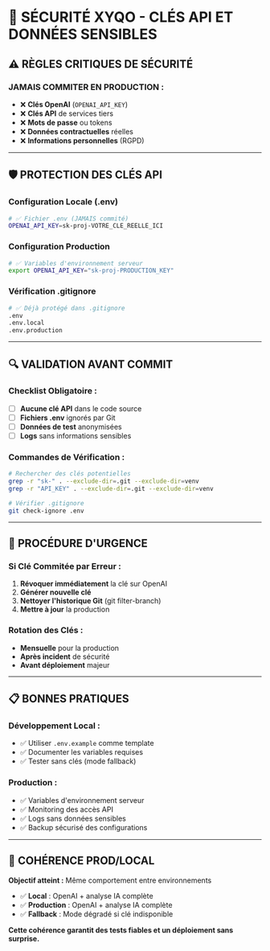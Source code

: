 # 🔐 SÉCURITÉ XYQO - CLÉS API ET DONNÉES SENSIBLES

## ⚠️ RÈGLES CRITIQUES DE SÉCURITÉ

### **JAMAIS COMMITER EN PRODUCTION :**
- ❌ **Clés OpenAI** (`OPENAI_API_KEY`)
- ❌ **Clés API** de services tiers
- ❌ **Mots de passe** ou tokens
- ❌ **Données contractuelles** réelles
- ❌ **Informations personnelles** (RGPD)

---

## 🛡️ PROTECTION DES CLÉS API

### **Configuration Locale (.env)**
```bash
# ✅ Fichier .env (JAMAIS commité)
OPENAI_API_KEY=sk-proj-VOTRE_CLE_REELLE_ICI
```

### **Configuration Production**
```bash
# ✅ Variables d'environnement serveur
export OPENAI_API_KEY="sk-proj-PRODUCTION_KEY"
```

### **Vérification .gitignore**
```bash
# ✅ Déjà protégé dans .gitignore
.env
.env.local
.env.production
```

---

## 🔍 VALIDATION AVANT COMMIT

### **Checklist Obligatoire :**
- [ ] **Aucune clé API** dans le code source
- [ ] **Fichiers .env** ignorés par Git
- [ ] **Données de test** anonymisées
- [ ] **Logs** sans informations sensibles

### **Commandes de Vérification :**
```bash
# Rechercher des clés potentielles
grep -r "sk-" . --exclude-dir=.git --exclude-dir=venv
grep -r "API_KEY" . --exclude-dir=.git --exclude-dir=venv

# Vérifier .gitignore
git check-ignore .env
```

---

## 🚨 PROCÉDURE D'URGENCE

### **Si Clé Commitée par Erreur :**
1. **Révoquer immédiatement** la clé sur OpenAI
2. **Générer nouvelle clé** 
3. **Nettoyer l'historique Git** (git filter-branch)
4. **Mettre à jour** la production

### **Rotation des Clés :**
- **Mensuelle** pour la production
- **Après incident** de sécurité
- **Avant déploiement** majeur

---

## 📋 BONNES PRATIQUES

### **Développement Local :**
- ✅ Utiliser `.env.example` comme template
- ✅ Documenter les variables requises
- ✅ Tester sans clés (mode fallback)

### **Production :**
- ✅ Variables d'environnement serveur
- ✅ Monitoring des accès API
- ✅ Logs sans données sensibles
- ✅ Backup sécurisé des configurations

---

## 🎯 COHÉRENCE PROD/LOCAL

**Objectif atteint :** Même comportement entre environnements
- ✅ **Local** : OpenAI + analyse IA complète
- ✅ **Production** : OpenAI + analyse IA complète
- ✅ **Fallback** : Mode dégradé si clé indisponible

**Cette cohérence garantit des tests fiables et un déploiement sans surprise.**
